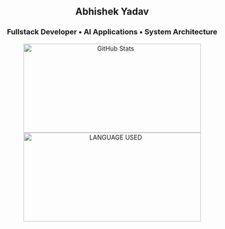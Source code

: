 <h2 align="center">Abhishek Yadav</h2>
<h3 align="center">Fullstack Developer • AI Applications • System Architecture</h3>


<div align="center">
  <a href="http://www.github.com/opx0">
    <img width=400 height=200 src="https://github-readme-stats.vercel.app/api?username=opx0&show_icons=true&count_private=true&include_all_commits=true&show=reviews,prs_merged,discussions_answered&hide=stars,followers,contribs&title_color=7aa2f7&text_color=c0caf5&icon_color=bb9af7&bg_color=1a1b26&border_radius=15&hide_border=false&border_color=7dcfff&custom_title=%20GITHUB%20STATS&rank_icon=github&line_height=21&number_format=short" alt="GitHub Stats" />
  </a>
  <a href="https://github.com/opx0">
    <img width=400 height=200 src="https://github-readme-stats-salesp07.vercel.app/api/top-langs/?username=opx0&bg_color=1a1b26&hide=HTML,CSS,Makefile&langs_count=9&layout=compact&border_radius=15&size_weight=0.5&count_weight=0.5&exclude_repo=github-readme-stats&hide_border=false&border_color=7dcfff&card_width=400&custom_title=%20LANGUAGE%20USED&title_color=7aa2f7&text_color=c0caf5" alt="LANGUAGE USED" />
  </a>
</div>
